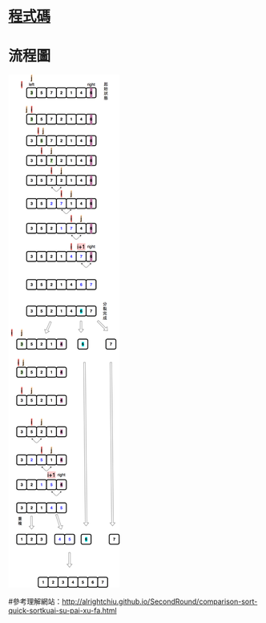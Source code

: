# [程式碼](https://nbviewer.jupyter.org/github/hello02923/lai/blob/master/hw/quicksort_code2.ipynb)

# 流程圖
![](quicksort_chart.png)

#參考理解網站：http://alrightchiu.github.io/SecondRound/comparison-sort-quick-sortkuai-su-pai-xu-fa.html
